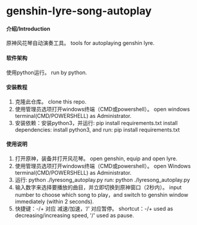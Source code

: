 # genshin-lyre-song-autoplay

#### 介绍/Introduction
原神风花琴自动演奏工具。
tools for autoplaying genshin lyre.

#### 软件架构
使用python运行。
run by python.


#### 安装教程

1.  克隆此仓库。
    clone this repo.
2.  使用管理员选项打开windows终端（CMD或powershell）。
    open windows terminal(CMD/POWERSHELL) as Administrator.
3.  安装依赖：安装python3，并运行: pip install requirements.txt
    install dependencies: install python3, and run: pip install requirements.txt

#### 使用说明

1.  打开原神，装备并打开风花琴。
    open genshin, equip and open lyre.
2.  使用管理员选项打开windows终端（CMD或powershell）。
    open Windows terminal(CMD/POWERSHELL) as Administrator.
3.  运行: python ./lyresong_autoplay.py
    run: python ./lyresong_autoplay.py
4.  输入数字来选择要播放的曲目，并立即切换到原神窗口（2秒内）。
    input number to choose which song to play，and switch to genshin window immediately (within 2 seconds).
5.  快捷键：-/+ 对应 减速/加速，‘/’ 对应暂停。
    shortcut：-/+ used as decreasing/increasing speed, '/' used as pause.

